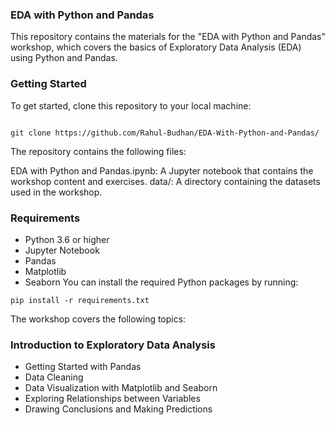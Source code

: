 ### EDA with Python and Pandas
This repository contains the materials for the "EDA with Python and Pandas" workshop, which covers the basics of Exploratory Data Analysis (EDA) using Python and Pandas.

### Getting Started
To get started, clone this repository to your local machine:
```

git clone https://github.com/Rahul-Budhan/EDA-With-Python-and-Pandas/

```

The repository contains the following files:

EDA with Python and Pandas.ipynb: A Jupyter notebook that contains the workshop content and exercises.
data/: A directory containing the datasets used in the workshop.

### Requirements
+ Python 3.6 or higher
+ Jupyter Notebook
+ Pandas
+ Matplotlib
+ Seaborn
You can install the required Python packages by running:

```
pip install -r requirements.txt
```

The workshop covers the following topics:

### Introduction to Exploratory Data Analysis
+ Getting Started with Pandas
+ Data Cleaning
+ Data Visualization with Matplotlib and Seaborn
+ Exploring Relationships between Variables
+ Drawing Conclusions and Making Predictions
